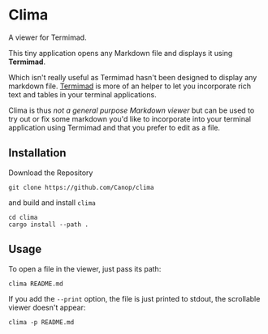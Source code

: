 # Clima

A viewer for Termimad.

This tiny application opens any Markdown file and displays it using **Termimad**.

Which isn't really useful as Termimad hasn't been designed to display any markdown file.
[Termimad](https://github.com/Canop/Termimad) is more of an helper to let you incorporate rich text and tables in your terminal applications.

Clima is thus *not a general purpose Markdown viewer* but can be used to try out or fix some markdown you'd like to incorporate into your terminal application using Termimad and that you prefer to edit as a file.

## Installation

Download the Repository

    git clone https://github.com/Canop/clima

and build and install `clima`

    cd clima
    cargo install --path .

## Usage

To open a file in the viewer, just pass its path:

    clima README.md

If you add the `--print` option, the file is just printed to stdout, the scrollable viewer doesn't appear:

    clima -p README.md


